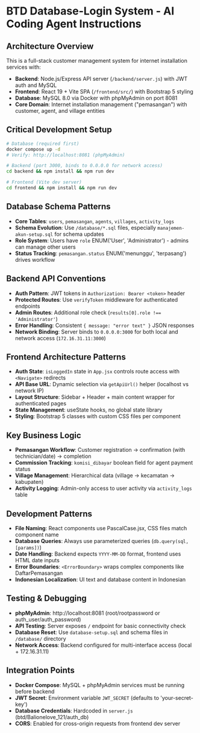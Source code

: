 # BTD Database-Login System - AI Coding Agent Instructions

## Architecture Overview
This is a full-stack customer management system for internet installation services with:
- **Backend**: Node.js/Express API server (`/backend/server.js`) with JWT auth and MySQL
- **Frontend**: React 19 + Vite SPA (`/frontend/src/`) with Bootstrap 5 styling  
- **Database**: MySQL 8.0 via Docker with phpMyAdmin on port 8081
- **Core Domain**: Internet installation management ("pemasangan") with customer, agent, and village entities

## Critical Development Setup
```bash
# Database (required first)
docker compose up -d
# Verify: http://localhost:8081 (phpMyAdmin)

# Backend (port 3000, binds to 0.0.0.0 for network access)
cd backend && npm install && npm run dev

# Frontend (Vite dev server)  
cd frontend && npm install && npm run dev
```

## Database Schema Patterns
- **Core Tables**: `users`, `pemasangan`, `agents`, `villages`, `activity_logs`
- **Schema Evolution**: Use `/database/*.sql` files, especially `manajemen-akun-setup.sql` for schema updates
- **Role System**: Users have `role` ENUM('User', 'Administrator') - admins can manage other users
- **Status Tracking**: `pemasangan.status` ENUM('menunggu', 'terpasang') drives workflow

## Backend API Conventions
- **Auth Pattern**: JWT tokens in `Authorization: Bearer <token>` header
- **Protected Routes**: Use `verifyToken` middleware for authenticated endpoints
- **Admin Routes**: Additional role check (`results[0].role !== 'Administrator'`)
- **Error Handling**: Consistent `{ message: "error text" }` JSON responses
- **Network Binding**: Server binds to `0.0.0.0:3000` for both local and network access (`172.16.31.11:3000`)

## Frontend Architecture Patterns
- **Auth State**: `isLoggedIn` state in `App.jsx` controls route access with `<Navigate>` redirects
- **API Base URL**: Dynamic selection via `getApiUrl()` helper (localhost vs network IP)
- **Layout Structure**: Sidebar + Header + main content wrapper for authenticated pages
- **State Management**: useState hooks, no global state library
- **Styling**: Bootstrap 5 classes with custom CSS files per component

## Key Business Logic
- **Pemasangan Workflow**: Customer registration → confirmation (with technician/date) → completion
- **Commission Tracking**: `komisi_dibayar` boolean field for agent payment status  
- **Village Management**: Hierarchical data (village → kecamatan → kabupaten)
- **Activity Logging**: Admin-only access to user activity via `activity_logs` table

## Development Patterns
- **File Naming**: React components use PascalCase.jsx, CSS files match component name
- **Database Queries**: Always use parameterized queries (`db.query(sql, [params])`)
- **Date Handling**: Backend expects `YYYY-MM-DD` format, frontend uses HTML date inputs
- **Error Boundaries**: `<ErrorBoundary>` wraps complex components like DaftarPemasangan
- **Indonesian Localization**: UI text and database content in Indonesian

## Testing & Debugging
- **phpMyAdmin**: http://localhost:8081 (root/rootpassword or auth_user/auth_password)
- **API Testing**: Server exposes `/` endpoint for basic connectivity check
- **Database Reset**: Use `database-setup.sql` and schema files in `/database/` directory
- **Network Access**: Backend configured for multi-interface access (local + 172.16.31.11)

## Integration Points
- **Docker Compose**: MySQL + phpMyAdmin services must be running before backend
- **JWT Secret**: Environment variable `JWT_SECRET` (defaults to 'your-secret-key')
- **Database Credentials**: Hardcoded in `server.js` (btd/Balionelove_121/auth_db)
- **CORS**: Enabled for cross-origin requests from frontend dev server